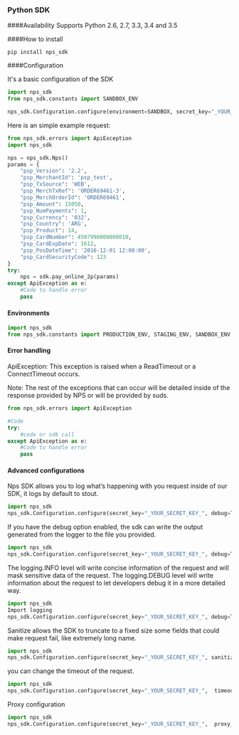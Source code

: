 ### Python SDK


####Availability
Supports Python 2.6, 2.7, 3.3, 3.4 and 3.5


####How to install

```
pip install nps_sdk
```

####Configuration

It's a basic configuration of the SDK

```python
import nps_sdk
from nps_sdk.constants import SANDBOX_ENV

nps_sdk.Configuration.configure(environment=SANDBOX, secret_key="_YOUR_SECRET_KEY_")
```



Here is an simple example request:

```python
from nps_sdk.errors import ApiException
import nps_sdk

nps = nps_sdk.Nps()
params = {
    "psp_Version": '2.2',
    "psp_MerchantId": 'psp_test',
    "psp_TxSource": 'WEB',
    "psp_MerchTxRef": 'ORDER69461-3',
    "psp_MerchOrderId": 'ORDER69461',
    "psp_Amount": 15050,
    "psp_NumPayments": 1,
    "psp_Currency": '032',
    "psp_Country": 'ARG',
    "psp_Product": 14,
    "psp_CardNumber": 4507990000000010,
    "psp_CardExpDate": 1612,
    "psp_PosDateTime": '2016-12-01 12:00:00',
    "psp_CardSecurityCode": 123
}
try:
    nps = sdk.pay_online_2p(params)
except ApiException as e:
    #Code to handle error
    pass
```

#### Environments

```python
import nps_sdk
from nps_sdk.constants import PRODUCTION_ENV, STAGING_ENV, SANDBOX_ENV
```

#### Error handling

ApiException: This exception is raised when a ReadTimeout or a ConnectTimeout occurs.

Note: The rest of the exceptions that can occur will be detailed inside of the response provided by NPS or will be provided by suds.

```python
from nps_sdk.errors import ApiException

#Code
try:
    #code or sdk call
except ApiException as e:
    #Code to handle error
    pass
```

#### Advanced configurations

Nps SDK allows you to log what’s happening with you request inside of our SDK, it logs by default to stout.

```python
import nps_sdk
nps_sdk.Configuration.configure(secret_key="_YOUR_SECRET_KEY_", debug=True)
```


If you have the debug option enabled, the sdk can write the output generated from the logger to the file you provided.

```python
import nps_sdk
nps_sdk.Configuration.configure(secret_key="_YOUR_SECRET_KEY_", debug=True, log_file=”path/to/your/file.log”)
```

The logging.INFO level will write concise information of the request and will mask sensitive data of the request.
The logging.DEBUG level will write information about the request to let developers debug it in a more detailed way.

```python
import nps_sdk
Import logging
nps_sdk.Configuration.configure(secret_key="_YOUR_SECRET_KEY_", debug=True, log_level=logging.DEBUG)
```

Sanitize allows the SDK to truncate to a fixed size some fields that could make request fail, like extremely long name.

```python
import nps_sdk
nps_sdk.Configuration.configure(secret_key="_YOUR_SECRET_KEY_", sanitize=True)
```

you can change the timeout of the request.

```python
import nps_sdk
nps_sdk.Configuration.configure(secret_key="_YOUR_SECRET_KEY_",  timeout=60)
```

Proxy configuration

```python
import nps_sdk
nps_sdk.Configuration.configure(secret_key="_YOUR_SECRET_KEY_",  proxy_url="YOUR/PROXY/URL", proxy_username="USERNAME", proxy_password="YOUR_PASSWORD")
```